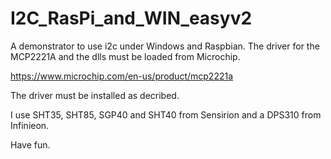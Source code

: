 # I2C_RasPi_and_WIN_easyv2

A demonstrator to use i2c under Windows and Raspbian.
The driver for the MCP2221A and the dlls must be loaded from Microchip.

https://www.microchip.com/en-us/product/mcp2221a

The driver must be installed as decribed.

I use SHT35, SHT85, SGP40 and SHT40 from Sensirion and a DPS310 from Infinieon.

Have fun.

 
